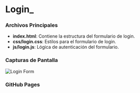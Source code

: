 # Login_

### Archivos Principales
- **index.html**: Contiene la estructura del formulario de login.
- **css/login.css**: Estilos para el formulario de login.
- **js/login.js**: Lógica de autenticación del formulario.

### Capturas de Pantalla
![Login Form]() <!-- Asegúrate de tener esta imagen en la carpeta img -->

### GitHub Pages
